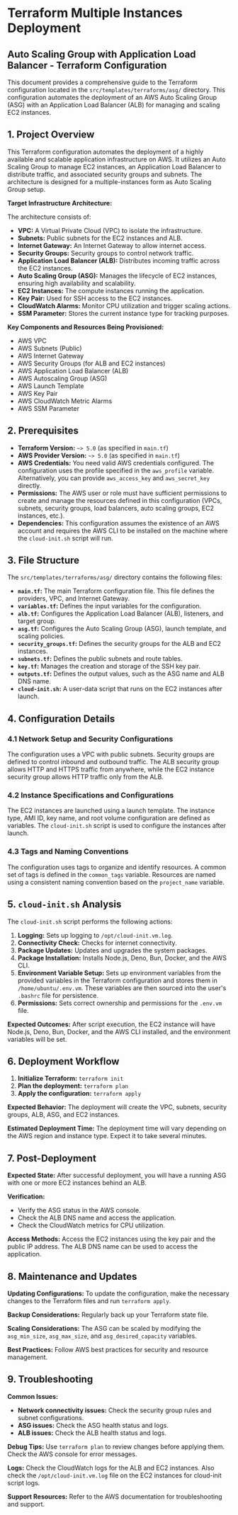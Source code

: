 # Terraform Multiple Instances Deployment
## Auto Scaling Group with Application Load Balancer - Terraform Configuration

This document provides a comprehensive guide to the Terraform configuration located in the `src/templates/terraforms/asg/` directory. This configuration automates the deployment of an AWS Auto Scaling Group (ASG) with an Application Load Balancer (ALB) for managing and scaling EC2 instances.

## 1. Project Overview

This Terraform configuration automates the deployment of a highly available and scalable application infrastructure on AWS. It utilizes an Auto Scaling Group to manage EC2 instances, an Application Load Balancer to distribute traffic, and associated security groups and subnets.  The architecture is designed for a multiple-instances form as Auto Scaling Group setup.

**Target Infrastructure Architecture:**

The architecture consists of:

* **VPC:** A Virtual Private Cloud (VPC) to isolate the infrastructure.
* **Subnets:** Public subnets for the EC2 instances and ALB.
* **Internet Gateway:** An Internet Gateway to allow internet access.
* **Security Groups:** Security groups to control network traffic.
* **Application Load Balancer (ALB):** Distributes incoming traffic across the EC2 instances.
* **Auto Scaling Group (ASG):** Manages the lifecycle of EC2 instances, ensuring high availability and scalability.
* **EC2 Instances:** The compute instances running the application.
* **Key Pair:**  Used for SSH access to the EC2 instances.
* **CloudWatch Alarms:** Monitor CPU utilization and trigger scaling actions.
* **SSM Parameter:** Stores the current instance type for tracking purposes.

**Key Components and Resources Being Provisioned:**

* AWS VPC
* AWS Subnets (Public)
* AWS Internet Gateway
* AWS Security Groups (for ALB and EC2 instances)
* AWS Application Load Balancer (ALB)
* AWS Autoscaling Group (ASG)
* AWS Launch Template
* AWS Key Pair
* AWS CloudWatch Metric Alarms
* AWS SSM Parameter


## 2. Prerequisites

* **Terraform Version:**  `~> 5.0` (as specified in `main.tf`)
* **AWS Provider Version:** `~> 5.0` (as specified in `main.tf`)
* **AWS Credentials:**  You need valid AWS credentials configured.  The configuration uses the profile specified in the `aws_profile` variable.  Alternatively, you can provide `aws_access_key` and `aws_secret_key` directly.
* **Permissions:**  The AWS user or role must have sufficient permissions to create and manage the resources defined in this configuration (VPCs, subnets, security groups, load balancers, auto scaling groups, EC2 instances, etc.).
* **Dependencies:**  This configuration assumes the existence of an AWS account and requires the AWS CLI to be installed on the machine where the `cloud-init.sh` script will run.


## 3. File Structure

The `src/templates/terraforms/asg/` directory contains the following files:

* **`main.tf`:** The main Terraform configuration file.  This file defines the providers, VPC, and Internet Gateway.
* **`variables.tf`:** Defines the input variables for the configuration.
* **`alb.tf`:** Configures the Application Load Balancer (ALB), listeners, and target group.
* **`asg.tf`:** Configures the Auto Scaling Group (ASG), launch template, and scaling policies.
* **`security_groups.tf`:** Defines the security groups for the ALB and EC2 instances.
* **`subnets.tf`:** Defines the public subnets and route tables.
* **`key.tf`:** Manages the creation and storage of the SSH key pair.
* **`outputs.tf`:** Defines the output values, such as the ASG name and ALB DNS name.
* **`cloud-init.sh`:** A user-data script that runs on the EC2 instances after launch.


## 4. Configuration Details

### 4.1 Network Setup and Security Configurations

The configuration uses a VPC with public subnets.  Security groups are defined to control inbound and outbound traffic. The ALB security group allows HTTP and HTTPS traffic from anywhere, while the EC2 instance security group allows HTTP traffic only from the ALB.

### 4.2 Instance Specifications and Configurations

The EC2 instances are launched using a launch template. The instance type, AMI ID, key name, and root volume configuration are defined as variables.  The `cloud-init.sh` script is used to configure the instances after launch.

### 4.3 Tags and Naming Conventions

The configuration uses tags to organize and identify resources.  A common set of tags is defined in the `common_tags` variable.  Resources are named using a consistent naming convention based on the `project_name` variable.

## 5. `cloud-init.sh` Analysis

The `cloud-init.sh` script performs the following actions:

1. **Logging:** Sets up logging to `/opt/cloud-init.vm.log`.
2. **Connectivity Check:** Checks for internet connectivity.
3. **Package Updates:** Updates and upgrades the system packages.
4. **Package Installation:** Installs Node.js, Deno, Bun, Docker, and the AWS CLI.
5. **Environment Variable Setup:** Sets up environment variables from the provided variables in the Terraform configuration and stores them in `/home/ubuntu/.env.vm`.  These variables are then sourced into the user's `.bashrc` file for persistence.
6. **Permissions:** Sets correct ownership and permissions for the `.env.vm` file.

**Expected Outcomes:** After script execution, the EC2 instance will have Node.js, Deno, Bun, Docker, and the AWS CLI installed, and the environment variables will be set.

## 6. Deployment Workflow

1. **Initialize Terraform:** `terraform init`
2. **Plan the deployment:** `terraform plan`
3. **Apply the configuration:** `terraform apply`

**Expected Behavior:** The deployment will create the VPC, subnets, security groups, ALB, ASG, and EC2 instances.

**Estimated Deployment Time:**  The deployment time will vary depending on the AWS region and instance type.  Expect it to take several minutes.

## 7. Post-Deployment

**Expected State:** After successful deployment, you will have a running ASG with one or more EC2 instances behind an ALB.

**Verification:**

* Verify the ASG status in the AWS console.
* Check the ALB DNS name and access the application.
* Check the CloudWatch metrics for CPU utilization.

**Access Methods:** Access the EC2 instances using the key pair and the public IP address.  The ALB DNS name can be used to access the application.

## 8. Maintenance and Updates

**Updating Configurations:** To update the configuration, make the necessary changes to the Terraform files and run `terraform apply`.

**Backup Considerations:** Regularly back up your Terraform state file.

**Scaling Considerations:**  The ASG can be scaled by modifying the `asg_min_size`, `asg_max_size`, and `asg_desired_capacity` variables.

**Best Practices:**  Follow AWS best practices for security and resource management.

## 9. Troubleshooting

**Common Issues:**

* **Network connectivity issues:** Check the security group rules and subnet configurations.
* **ASG issues:** Check the ASG health status and logs.
* **ALB issues:** Check the ALB health status and logs.

**Debug Tips:** Use `terraform plan` to review changes before applying them.  Check the AWS console for error messages.

**Logs:** Check the CloudWatch logs for the ALB and EC2 instances.  Also check the `/opt/cloud-init.vm.log` file on the EC2 instances for cloud-init script logs.

**Support Resources:** Refer to the AWS documentation for troubleshooting and support.
